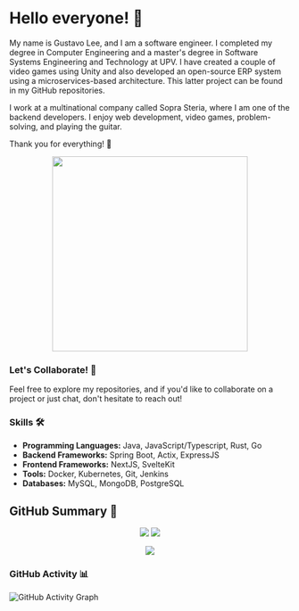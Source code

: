 # Hello everyone! 👋

My name is Gustavo Lee, and I am a software engineer. I completed my degree in Computer Engineering and a master's degree in Software Systems Engineering and Technology at UPV. I have created a couple of video games using Unity and also developed an open-source ERP system using a microservices-based architecture. This latter project can be found in my GitHub repositories.

I work at a multinational company called Sopra Steria, where I am one of the backend developers. I enjoy web development, video games, problem-solving, and playing the guitar.

Thank you for everything! 💞️

<p align="center">
  <img width="350" src="https://media.giphy.com/media/vZHyJksJ5xCjjBOIbd/giphy.gif">
</p>

### Let's Collaborate! 🤝
Feel free to explore my repositories, and if you'd like to collaborate on a project or just chat, don't hesitate to reach out!

### Skills 🛠️
- **Programming Languages:** Java, JavaScript/Typescript, Rust, Go
- **Backend Frameworks:** Spring Boot, Actix, ExpressJS
- **Frontend Frameworks:** NextJS,  SvelteKit
- **Tools:** Docker, Kubernetes, Git, Jenkins
- **Databases:** MySQL, MongoDB, PostgreSQL

## GitHub Summary 📝

<p align="center">
  <img src="http://github-profile-summary-cards.vercel.app/api/cards/repos-per-language?username=Chemchu&theme=onedark">
  <img src="http://github-profile-summary-cards.vercel.app/api/cards/stats?username=Chemchu&theme=onedark">
</p>
<p align="center">
  <img src="http://github-profile-summary-cards.vercel.app/api/cards/profile-details?username=Chemchu&theme=onedark">
</p>

### GitHub Activity 📊
![GitHub Activity Graph](https://activity-graph.herokuapp.com/graph?username=Chemchu&theme=react-dark)
